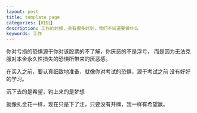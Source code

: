 ```yaml
---
layout: post
title: template page
categories: [时刻]
description: 工作的时候，会有很多时刻，我们不知道要做什么
keywords: 工作
---
```


你对亏损的恐惧源于你对该股票的不了解，你厌恶的不是浮亏，
而是因为无法克服对本金永久性损失的恐惧所带来的厌恶感。

在买入之前，要认真细致地准备，就像你对考试的恐惧，源于考试之前
没有好好的学习。

沉下去的是希望，钓上来的是梦想

就像扎金花一样，现在只是下了注，只要没有开牌，我一样有希望赢。
